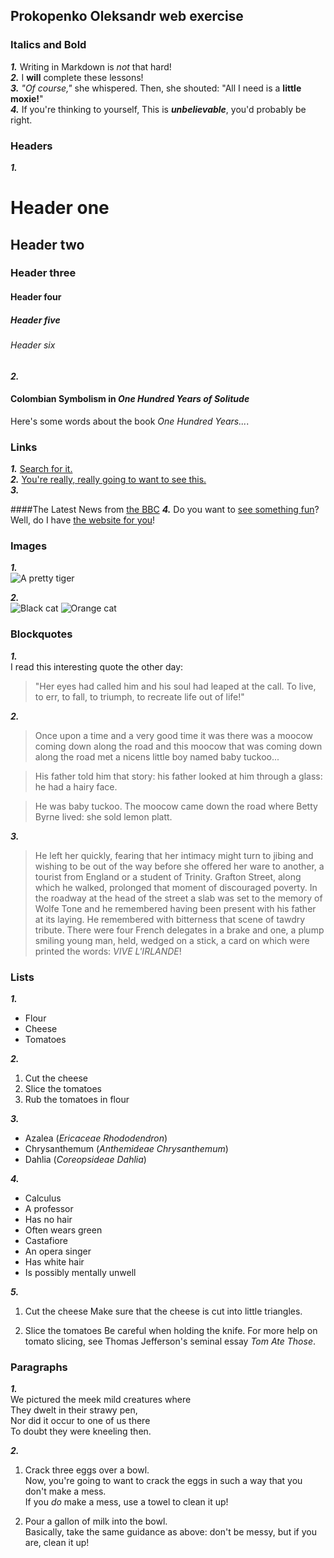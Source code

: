 ## Prokopenko Oleksandr web exercise

### Italics and Bold

**_1._** Writing in Markdown is _not_ that hard!  
**_2._** I **will** complete these lessons!  
**_3._** _"Of course,"_ she whispered. Then, she shouted: "All I need is a **little moxie!**"  
**_4._** If you're thinking to yourself, This is **_unbelievable_**, you'd probably be right.  

### Headers

**_1._**  
# Header one  
## Header two  
### Header three  
#### Header four  
##### Header five  
###### Header six  
 
**_2._**  
#### Colombian Symbolism in _One Hundred Years of Solitude_
Here's some words about the book _One Hundred Years..._.

### Links

**_1._** [Search for it.](www.google.com)  
**_2._** [You're really, really going to want to see this.](www.dailykitten.com)  
**_3._** 

####The Latest News from [the BBC](www.bbc.com/news)
**_4._** Do you want to [see something fun][fun place]?  
Well, do I have [the website for you][another fun place]!

[fun place]: www.zombo.com
[another fun place]: www.stumbleupon.com

### Images

**_1._**  
![A pretty tiger](https://upload.wikimedia.org/wikipedia/commons/5/56/Tiger.50.jpg)

**_2._**  
![Black cat][Black] ![Orange cat][Orange]

[Black]: https://upload.wikimedia.org/wikipedia/commons/a/a3/81_INF_DIV_SSI.jpg
[Orange]: http://icons.iconarchive.com/icons/google/noto-emoji-animals-nature/256/22221-cat-icon.png


### Blockquotes

**_1._**  
 I read this interesting quote the other day:
 > "Her eyes had called him and his soul had leaped at the call. To live, to err, to fall, to triumph, to recreate life out of life!"

**_2._**  
 >Once upon a time and a very good time it was there was a moocow coming down along the road and this moocow that was coming down along the road met a nicens little boy named baby tuckoo...

 >His father told him that story: his father looked at him through a glass: he had a hairy face.

 >He was baby tuckoo. The moocow came down the road where Betty Byrne lived: she sold lemon platt.

**_3._**  
 >He left her quickly, fearing that her intimacy might turn to jibing and wishing to be out of the way before she offered her ware to another, a tourist from England or a student of Trinity. Grafton Street, along which he walked, prolonged that moment of discouraged poverty. In the roadway at the head of the street a slab was set to the memory of Wolfe Tone and he remembered having been present with his father at its laying. He remembered with bitterness that scene of tawdry tribute. There were four French delegates in a brake and one, a plump smiling young man, held, wedged on a stick, a card on which were printed the words: _VIVE L'IRLANDE_!

### Lists

**_1._**
  * Flour
  * Cheese
  * Tomatoes

**_2._**  
 1. Cut the cheese
 2. Slice the tomatoes
 3. Rub the tomatoes in flour
  
**_3._**  
  * Azalea (_Ericaceae Rhododendron_)
  * Chrysanthemum (_Anthemideae Chrysanthemum_)
  * Dahlia (_Coreopsideae Dahlia_)

**_4._**  
* Calculus
 * A professor
 * Has no hair
 * Often wears green
* Castafiore
 * An opera singer
 * Has white hair
 * Is possibly mentally unwell

**_5._**  
1. Cut the cheese
 Make sure that the cheese is cut into little triangles.

2. Slice the tomatoes
 Be careful when holding the knife.
 For more help on tomato slicing, see Thomas Jefferson's seminal essay _Tom Ate Those_.

### Paragraphs

**_1._**  
 We pictured the meek mild creatures where  
 They dwelt in their strawy pen,  
 Nor did it occur to one of us there  
 To doubt they were kneeling then.  

**_2._**  
 1. Crack three eggs over a bowl.  
 Now, you're going to want to crack the eggs in such a way that you don't make a mess.  
 If you _do_ make a mess, use a towel to clean it up!

 2. Pour a gallon of milk into the bowl.  
 Basically, take the same guidance as above: don't be messy, but if you are, clean it up!
